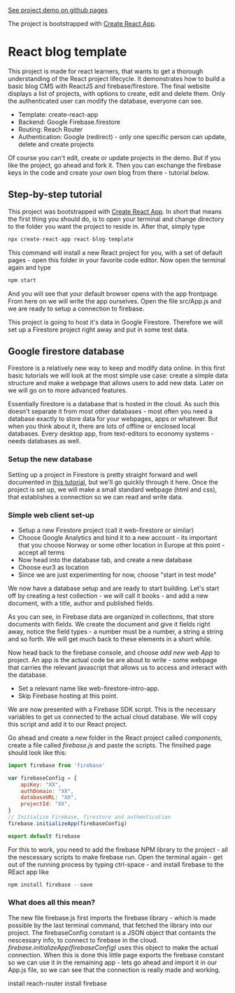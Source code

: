 <a href='https://simmoe.github.io/react-blog-template'>See project demo on github pages</a>

The project is bootstrapped with [Create React App](https://github.com/facebook/create-react-app).

# React blog template
This project is made for react learners, that wants to get a thorough understanding of the React project lifecycle. It demonstrates how to build a basic blog CMS with ReactJS and firebase/firestore. The final website displays a list of projects, with options to create, edit and delete them. Only the authenticated user can modify the database, everyone can see. 

* Template: create-react-app
* Backend: Google Firebase.firestore
* Routing: Reach Router
* Authentication: Google (redirect) - only one specific person can update, delete and create projects

Of course you can't edit, create or update projects in the demo. But if you like the project, go ahead and fork it. Then you  can exchange the firebase keys in the code and create your own blog from there - tutorial below.

## Step-by-step tutorial
This project was bootstrapped with [Create React App](https://github.com/facebook/create-react-app). In short that means the first thing you should do, is to open your terminal and change directory to the folder you want the project to reside in. After that, simply type

````javascript
npx create-react-app react-blog-template
````
This command will install a new React project for you, with a set of default pages - open this folder in your favorite code editor. Now open the terminal again and type 

````javascript
npm start 
````
And you will see that your default browser opens with the app frontpage. From here on we will write the app ourselves. Open the file src/App.js and we are ready to setup a connection to firebase.

This project is going to host it's data in Google Firestore. Therefore we will set up a Firestore project right away and put in some test data. 

## Google firestore database
Firestore is a relatively new way to keep and modify data online. In this first basic tutorials we will look at the most simple use case: create a simple data structure and make a webpage that allows users to add new data. Later on we will go on to more advanced features.

Essentially firestore is a database that is hosted in the cloud. As such this doesn't separate it from most other databases - most often you need a database exactly to store data for your webpages, apps or whatever. But when you think about it, there are lots of offline or enclosed local databases. Every desktop app, from text-editors to economy systems - needs databases as well.

### Setup the new database 
Setting up a project in Firestore is pretty straight forward and well documented in <a href='https://firebase.google.com/docs/firestore/quickstart'> this tutorial</a>, but we'll go quickly through it here. Once the project is set up, we will make a small standard webpage (html and css), that establishes a connection so we can read and write data. 

### Simple web client set-up  

-  Setup a new Firestore project (call it web-firestore or similar)
-  Choose Google Analytics and bind it to a new account - its important that you choose Norway or some other location in Europe at this point - accept all terms 
-  Now head into the database tab, and create a new database
-  Choose eur3 as location
-  Since we are just experimenting for now, choose "start in test mode"

We now have a database setup and are ready to start building. Let's start off by creating a test collection - we will call it books - and add a new document, with a title, author and published fields. 

As you can see, in Firebase data are organized in collections, that store documents with fields. We create the document and give it fields right away, notice the field types - a number must be a number, a string a string and so forth. We will get much back to these elements in a short while.

Now head back to the firebase console, and choose *add new web App* to project. An app is the actual code be are about to write - some webpage that carries the relevant javascript that allows us to access and interact with the database. 

-  Set a relevant name like web-firestore-intro-app. 
-  Skip Firebase hosting at this point. 

We are now presented with a Firebase SDK script. This is the necessary variables to get us connected to the actual cloud database. We will copy this script and add it to our React project.

Go ahead and create a new folder in the React project called *components*, create a file called *firebase.js* and paste the scripts. The finsihed page should look like this:

````javascript
import firebase from 'firebase'

var firebaseConfig = {
    apiKey: "XX",
    authDomain: "XX",
    databaseURL: "XX",
    projectId: "XX",
}
// Initialize Firebase, firestore and authentication
firebase.initializeApp(firebaseConfig)

export default firebase
````
For this to work, you need to add the firebase NPM library to the project - all the nescessary scripts to make firebase run. Open the terminal again - get out of the running process by typing ctrl-space - and install firebase to the REact app like
````javascript
npm install firebase --save
````
### What does all this mean?
The new file firebase.js first imports the firebase library - which is made possible by the last terminal command, that fetched the library into our project. The firebaseConfig constant is a JSON object that containts the nescessary info, to connect to firebase in the cloud. *firebase.initializeApp(firebaseConfig)* uses this object to make the actual connection. When this is done this little page exports the firebase constant so we can use it in the remaining app - lets go ahead and import it in our App.js file, so we can see that the connection is really made and working. 



  install reach-router
  install firebase
